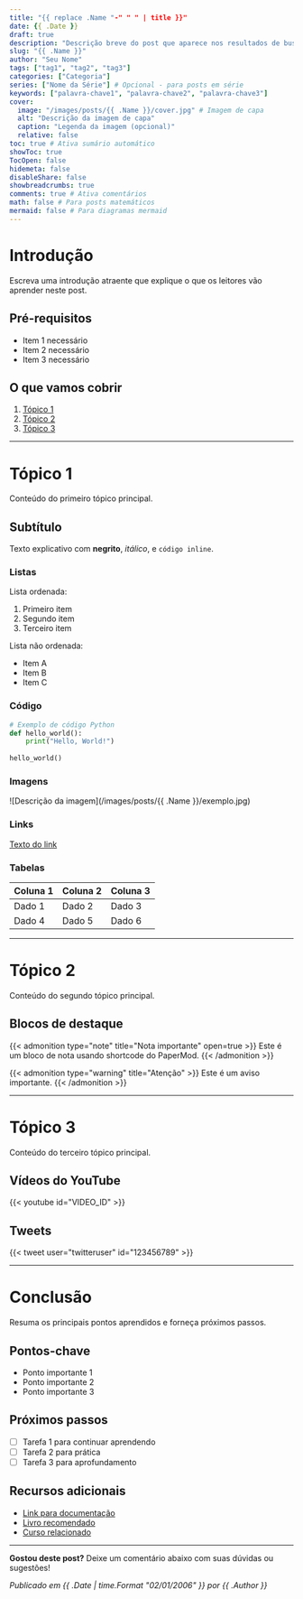 ```yaml
---
title: "{{ replace .Name "-" " " | title }}"
date: {{ .Date }}
draft: true
description: "Descrição breve do post que aparece nos resultados de busca"
slug: "{{ .Name }}"
author: "Seu Nome"
tags: ["tag1", "tag2", "tag3"]
categories: ["Categoria"]
series: ["Nome da Série"] # Opcional - para posts em série
keywords: ["palavra-chave1", "palavra-chave2", "palavra-chave3"]
cover:
  image: "/images/posts/{{ .Name }}/cover.jpg" # Imagem de capa
  alt: "Descrição da imagem de capa"
  caption: "Legenda da imagem (opcional)"
  relative: false
toc: true # Ativa sumário automático
showToc: true
TocOpen: false
hidemeta: false
disableShare: false
showbreadcrumbs: true
comments: true # Ativa comentários
math: false # Para posts matemáticos
mermaid: false # Para diagramas mermaid
---
```


<!-- 
INSTRUÇÕES PARA USAR ESTE TEMPLATE:

1. Substitua todos os valores entre colchetes []
2. Remova esta seção de comentários antes de publicar
3. Use markdown para formatar seu conteúdo
-->

# Introdução

Escreva uma introdução atraente que explique o que os leitores vão aprender neste post.

## Pré-requisitos

- Item 1 necessário
- Item 2 necessário
- Item 3 necessário

## O que vamos cobrir

1. [Tópico 1](#tópico-1)
2. [Tópico 2](#tópico-2) 
3. [Tópico 3](#tópico-3)

---

# Tópico 1

Conteúdo do primeiro tópico principal.

## Subtítulo

Texto explicativo com **negrito**, *itálico*, e `código inline`.

### Listas

Lista ordenada:
1. Primeiro item
2. Segundo item
3. Terceiro item

Lista não ordenada:
- Item A
- Item B
- Item C

### Código

```python
# Exemplo de código Python
def hello_world():
    print("Hello, World!")
    
hello_world()
```

### Imagens

![Descrição da imagem](/images/posts/{{ .Name }}/exemplo.jpg)

### Links

[Texto do link](https://exemplo.com)

### Tabelas

| Coluna 1 | Coluna 2 | Coluna 3 |
|----------|----------|----------|
| Dado 1   | Dado 2   | Dado 3   |
| Dado 4   | Dado 5   | Dado 6   |

---

# Tópico 2

Conteúdo do segundo tópico principal.

## Blocos de destaque

{{< admonition type="note" title="Nota importante" open=true >}}
Este é um bloco de nota usando shortcode do PaperMod.
{{< /admonition >}}

{{< admonition type="warning" title="Atenção" >}}
Este é um aviso importante.
{{< /admonition >}}

---

# Tópico 3

Conteúdo do terceiro tópico principal.

## Vídeos do YouTube

{{< youtube id="VIDEO_ID" >}}

## Tweets

{{< tweet user="twitteruser" id="123456789" >}}

---

# Conclusão

Resuma os principais pontos aprendidos e forneça próximos passos.

## Pontos-chave

- Ponto importante 1
- Ponto importante 2  
- Ponto importante 3

## Próximos passos

- [ ] Tarefa 1 para continuar aprendendo
- [ ] Tarefa 2 para prática
- [ ] Tarefa 3 para aprofundamento

## Recursos adicionais

- [Link para documentação](https://exemplo.com/docs)
- [Livro recomendado](https://exemplo.com/livro)
- [Curso relacionado](https://exemplo.com/curso)

---

**Gostou deste post?** Deixe um comentário abaixo com suas dúvidas ou sugestões!

*Publicado em {{ .Date | time.Format "02/01/2006" }} por {{ .Author }}*
